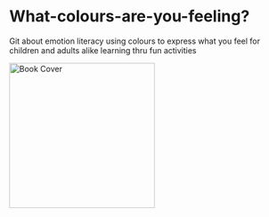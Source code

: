# What-colours-are-you-feeling?
Git about emotion literacy using colours to express what you feel for children and adults alike learning thru fun activities

<img width="261" alt="Book Cover" src="https://user-images.githubusercontent.com/80872611/115174375-b9d65900-a0fb-11eb-8687-fc8cec2c6039.png">






